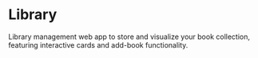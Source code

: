 # Library
Library management web app to store and visualize your book collection, featuring interactive cards and add-book functionality.

